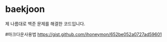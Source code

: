 # baekjoon
제 나름대로 백준 문제를 해결한 코드입니다.

#마크다운사용법
https://gist.github.com/ihoneymon/652be052a0727ad59601
